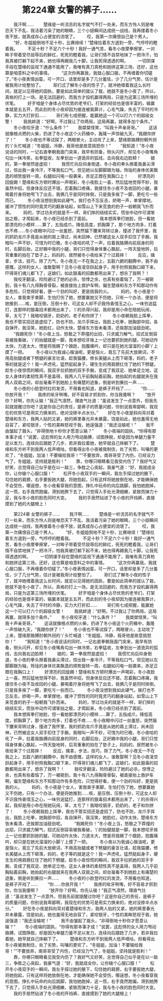 # 　　第224章 女警的裤子……
　　我汗啊……
　　楚缘是一听流苏的名字就气不打一处来，而东方怜人则是唯恐天下不乱、我活着污染了她的眼睛，三个小妞瞬间达成统一战线，我再搂着冬小夜不放，就真成存心占便宜的流氓了。
　　哎，我第一次痛恨自己是个男人。
　　“好，冬姐姐倒地不足十秒，比赛继续！”楚缘拉着东方退到一旁，气哼哼的瞪着我。
　　不足十秒？不足六个十秒！我好一通气苦，看冬小夜摩拳擦掌，一对眸子带着受尽屈辱后的鲜红，死死的瞪着我，让哥们情不自禁地抹了一把冷汗，怕我真被打躺下起不来，她也得再踢我几十脚，让我死得透透的啊。
　　一切阴谋手段在楚缘的监视下通通不能用了，我唯有真刀真枪和她拼这第三场，还好，这也算是咱意料之中的事情。
　　“这次你再赢我，我就心服口服，不再缠着你切磋了。”冬小夜表情凶蛮，可一开口，话里却是多了几分羞怯，少了几分气势，估计是被我用计给整怕了。
　　哥们忒了解冬小夜的性子了，就冲她缠着我这么长时间，就足以见得她的固执，要是如此简单的就认了栽，她就不是冬小夜了，所以，真格的打上一场，是无法回避的，而我方才投机赢得两局，只是为这第三场所埋的伏笔。
　　好歹咱是个身体占尽优势的老爷们，打架的经验也是很丰富的，输赢本就是五五开，而此刻的冬小夜却因为接连被我算计，心毛气躁，失去了平时的冷静，实力大打折扣……
　　哥们有七成把握，能赢她这一个可以打六个的超级女警！
　　我挑衅道：“好啊，不过我让了你两局，这局再赢，就得多加个条件。”
　　冬小夜咬牙道：“什么条件？”
　　我桀桀怪笑，“叫我十声亲哥哥。”
　　这话就像根点燃的火柴，扔进了冬小夜这个火药桶中，轰隆一声惊破九天，“我跟你拼了！”
　　冬小夜也不等试探了，两眼冒火，主动攻了上来，楚缘那胳膊肘朝外拐的丫头忙喊道：“冬姐姐，冷静，我哥他是故意挑怒你！”
　　“我知道！”冬小夜说话的同时，一记右直拳朝我面门突来，我早有防备，侧头闪开，却见冬小夜嘴角勾出一抹冷笑，右拳猛收，左拳划出一道诡异的弧线，击向我右边脸颊！
　　娘的，第一拳居然是虚招！
　　我慌忙向后仰身倒退，冬小夜的拳头擦着我鼻尖滑过，惊出我一身冷汗，不等我松口气，但见她以左脚脚跟为轴，玲珑的身体优美飘逸的顺势旋转一周，右腿如闪电一般袭来，赤足正蹬在我胸口上！
　　好漂亮的回旋踢！楚缘和东方顿时爆出一声喝彩，冬小夜脸上一喜，然后猛地觉得不妙，我虽然中招，但身体反应还不错，忍着胸口疼痛，我搂住冬小夜不及收回的小腿，暴喝着拧身将她甩飞了出去，我俩几乎是同时摔倒，只是我多挨了一脚，更吃亏一些而已。
　　冬小夜没想到我如此硬气，挨打也不忘反击，娇喝一声，单掌撑地，缓冲了惯性的同时竟灵巧的翻身站起，如雪山上下来觅食的豹子一般朝我飞扑而来。
　　妈的，学过功夫的就是不一样，哥们摔的结结实实，慌张中动作可谓笨拙之极，才爬起来，冬小夜已经杀到了面前。
　　我本想挥拳打她脸，但一看她那漂亮的小模样……算了，五指成爪，降低高度，抓胸算了，那个地方肉多，打着也不疼……冬小夜眼中闪过一丝羞怒，突然猫下腰来背转过身，撞进了我怀里，我的抓奶龙爪手竟是从她的肩上滑过，尚未回神，已然被这女人双手扣住了手腕，我暗叫一声不妙，可惜为时已晚，冬小夜哈的吼了一声，拉着我胳膊向前屈身的同时，右脚后抬，正好踢中我的小腿，哥们只觉得身体重心飘起，一阵天旋地转，后背重重的拍在了垫子上，妈妈的，居然被冬小夜给来了个过肩摔！
　　反应，擒拿，步法，技巧，除了力气，冬小夜无一不在我之上，五脏六腑的翻腾中，我不由感慨，这样的女人，谁敢娶啊？见冬小夜凌空跃起身子，用手肘照我胸口砸下来，吓得哥们魂儿都飞了，这娘们，如此狠毒的招数都用出来了，想杀了我啊？！
　　我咬牙翻滚，险险避过了她的必杀，惊悸之余，也真有些着恼了，万一被砸到，我十有八九得胸骨骨裂，被直接抬上救护车啊，偏生楚缘和东方不知那动作有多危险，只觉得好看，便一个劲的叫好，更是挑我的火。
　　妈的，冬小夜是个女人，害我束手束脚，生怕打伤了她，想要赢她又不伤她，只有一个办法，便是将她推到……咳，是压倒，压倒十秒，可这女人却不识我怜香惜玉之心，一味穷追猛打，连那样的狠毒招术都用出来了，丫的杀得兴起，我却是用小命在陪她玩闹，草，太亏了！我暗咬钢牙，奶奶的，老子和你拼了！
　　冬小夜朝我脸上挥拳，我也不管实招还是虚招了，防也不防，龙爪手挥出，我脸上吃拳，她胸部中招，各自弹开，我淫笑，她脸红，动作太快，楚缘东方皆未看清，还挨那加油鼓劲呢。
　　“我踢死你！”冬小夜上当，怒极之下莽撞的出招，只求威力解气，招式反倒容易被我看破，丫的抬腿就是一脚，我本想咬牙挨上一记也要抓到她的腿，可她动作太快，力道太大，愣是将我踢了个踉跄，抱腹痛吟，却只是在她光溜溜的小脚丫上摸了一把。
　　冬小夜以为我诚心揩油呢，更是恼火，竟忘了先前大放厥词，不用高抬腿或者下劈腿的豪言壮语，趁我猫腰，修长美腿从上而下砸落，妈的，老子等的就是这个！我一声虎吼，猛然挺起身子，硬生生的用肩膀扛住了她的下劈腿，趁冬小夜惊慌的瞬间，我双手拉抓她的双手手腕，变成了我双足、她单足立地，这女人身体的柔韧性真不是盖得，我两人几乎前胸贴着前胸，她抬起的右腿就夹在我两人双肩之间，却丝毫看不到她脸上有痛楚的迹象，倒是听到撕拉一声……
　　冬小夜的小脸登时红的发烫，不用看也知道，是裤子开裆了……
　　“你……你放开我！”
　　我疼的呲牙咧嘴，好不容易才抓到你，你当我傻啊？
　　“放开你？好啊，你先认输！”我正气凛然，理直气壮道：“虽说发生了一点意外，但我先前就提醒过你吧？这是你自己的责任，是裤子的质量问题，你别说我卑鄙啊，我现在的优势可是用实力换来的，绝对没掺半点水分。”
　　好在冬小夜是斜向背对着楚缘和东方，我两人贴的又紧，她的裤里春光并未暴露，饶是如此，她也羞得无地自容了，紧咬银牙，个性的美眸怒视于我，她逞强道：“我还没输呢！”
　　我不由皱起了眉头，“非得倒地十秒你才愿意认输？”
　　冬小夜端的固执，“你得有那本事才成！”说罢，这彪悍的女人用力甩动胳膊，试图挣脱，却是因为单腿力量不足以发力，连续向后踉跄了几步，若非我拉着她，她早就自己摔躺下了。
　　楚缘和东方听不到我两人低声嘀咕，但看得出冬小夜被我制住，处了劣势，叫嚷的更欢了，“冬姐姐，加油！不要输给我哥！”“不要放弃，南哥哥受了内伤，已经没力气了，冬姐姐，坚持就是胜利！”
　　靠，你哪只眼睛看见我受内伤了？我好气又好笑，总觉得自己似乎是在以一敌三，争胜之心突起，我豪气道：“好，我就成全你，让你输个心服口服！”
　　松开冬小夜双手的一瞬间，我左手探过她的腋下，勾住她的肩膀，右手要扳她大腿，将她抱起，只有这样将她放倒在地，才能确保她不会受伤，哪逞想，冬小夜看穿我的意图，挣扎中玩命的向后跳脚，我怕她跑掉，这一慌，右手竟然跑偏，滑到她胯下去了，只觉得入手处光滑细嫩，紧致而弹力十足，我与冬小夜的脸色同时大变。
　　我的手居然钻进了冬小夜的开裆裤，直接摸到了她的大腿根上！

　　第224章 女警的裤子……
　　我汗啊……
　　楚缘是一听流苏的名字就气不打一处来，而东方怜人则是唯恐天下不乱、我活着污染了她的眼睛，三个小妞瞬间达成统一战线，我再搂着冬小夜不放，就真成存心占便宜的流氓了。
　　哎，我第一次痛恨自己是个男人。
　　“好，冬姐姐倒地不足十秒，比赛继续！”楚缘拉着东方退到一旁，气哼哼的瞪着我。
　　不足十秒？不足六个十秒！我好一通气苦，看冬小夜摩拳擦掌，一对眸子带着受尽屈辱后的鲜红，死死的瞪着我，让哥们情不自禁地抹了一把冷汗，怕我真被打躺下起不来，她也得再踢我几十脚，让我死得透透的啊。
　　一切阴谋手段在楚缘的监视下通通不能用了，我唯有真刀真枪和她拼这第三场，还好，这也算是咱意料之中的事情。
　　“这次你再赢我，我就心服口服，不再缠着你切磋了。”冬小夜表情凶蛮，可一开口，话里却是多了几分羞怯，少了几分气势，估计是被我用计给整怕了。
　　哥们忒了解冬小夜的性子了，就冲她缠着我这么长时间，就足以见得她的固执，要是如此简单的就认了栽，她就不是冬小夜了，所以，真格的打上一场，是无法回避的，而我方才投机赢得两局，只是为这第三场所埋的伏笔。
　　好歹咱是个身体占尽优势的老爷们，打架的经验也是很丰富的，输赢本就是五五开，而此刻的冬小夜却因为接连被我算计，心毛气躁，失去了平时的冷静，实力大打折扣……
　　哥们有七成把握，能赢她这一个可以打六个的超级女警！
　　我挑衅道：“好啊，不过我让了你两局，这局再赢，就得多加个条件。”
　　冬小夜咬牙道：“什么条件？”
　　我桀桀怪笑，“叫我十声亲哥哥。”
　　这话就像根点燃的火柴，扔进了冬小夜这个火药桶中，轰隆一声惊破九天，“我跟你拼了！”
　　冬小夜也不等试探了，两眼冒火，主动攻了上来，楚缘那胳膊肘朝外拐的丫头忙喊道：“冬姐姐，冷静，我哥他是故意挑怒你！”
　　“我知道！”冬小夜说话的同时，一记右直拳朝我面门突来，我早有防备，侧头闪开，却见冬小夜嘴角勾出一抹冷笑，右拳猛收，左拳划出一道诡异的弧线，击向我右边脸颊！
　　娘的，第一拳居然是虚招！
　　我慌忙向后仰身倒退，冬小夜的拳头擦着我鼻尖滑过，惊出我一身冷汗，不等我松口气，但见她以左脚脚跟为轴，玲珑的身体优美飘逸的顺势旋转一周，右腿如闪电一般袭来，赤足正蹬在我胸口上！
　　好漂亮的回旋踢！楚缘和东方顿时爆出一声喝彩，冬小夜脸上一喜，然后猛地觉得不妙，我虽然中招，但身体反应还不错，忍着胸口疼痛，我搂住冬小夜不及收回的小腿，暴喝着拧身将她甩飞了出去，我俩几乎是同时摔倒，只是我多挨了一脚，更吃亏一些而已。
　　冬小夜没想到我如此硬气，挨打也不忘反击，娇喝一声，单掌撑地，缓冲了惯性的同时竟灵巧的翻身站起，如雪山上下来觅食的豹子一般朝我飞扑而来。
　　妈的，学过功夫的就是不一样，哥们摔的结结实实，慌张中动作可谓笨拙之极，才爬起来，冬小夜已经杀到了面前。
　　我本想挥拳打她脸，但一看她那漂亮的小模样……算了，五指成爪，降低高度，抓胸算了，那个地方肉多，打着也不疼……冬小夜眼中闪过一丝羞怒，突然猫下腰来背转过身，撞进了我怀里，我的抓奶龙爪手竟是从她的肩上滑过，尚未回神，已然被这女人双手扣住了手腕，我暗叫一声不妙，可惜为时已晚，冬小夜哈的吼了一声，拉着我胳膊向前屈身的同时，右脚后抬，正好踢中我的小腿，哥们只觉得身体重心飘起，一阵天旋地转，后背重重的拍在了垫子上，妈妈的，居然被冬小夜给来了个过肩摔！
　　反应，擒拿，步法，技巧，除了力气，冬小夜无一不在我之上，五脏六腑的翻腾中，我不由感慨，这样的女人，谁敢娶啊？见冬小夜凌空跃起身子，用手肘照我胸口砸下来，吓得哥们魂儿都飞了，这娘们，如此狠毒的招数都用出来了，想杀了我啊？！
　　我咬牙翻滚，险险避过了她的必杀，惊悸之余，也真有些着恼了，万一被砸到，我十有八九得胸骨骨裂，被直接抬上救护车啊，偏生楚缘和东方不知那动作有多危险，只觉得好看，便一个劲的叫好，更是挑我的火。
　　妈的，冬小夜是个女人，害我束手束脚，生怕打伤了她，想要赢她又不伤她，只有一个办法，便是将她推到……咳，是压倒，压倒十秒，可这女人却不识我怜香惜玉之心，一味穷追猛打，连那样的狠毒招术都用出来了，丫的杀得兴起，我却是用小命在陪她玩闹，草，太亏了！我暗咬钢牙，奶奶的，老子和你拼了！
　　冬小夜朝我脸上挥拳，我也不管实招还是虚招了，防也不防，龙爪手挥出，我脸上吃拳，她胸部中招，各自弹开，我淫笑，她脸红，动作太快，楚缘东方皆未看清，还挨那加油鼓劲呢。
　　“我踢死你！”冬小夜上当，怒极之下莽撞的出招，只求威力解气，招式反倒容易被我看破，丫的抬腿就是一脚，我本想咬牙挨上一记也要抓到她的腿，可她动作太快，力道太大，愣是将我踢了个踉跄，抱腹痛吟，却只是在她光溜溜的小脚丫上摸了一把。
　　冬小夜以为我诚心揩油呢，更是恼火，竟忘了先前大放厥词，不用高抬腿或者下劈腿的豪言壮语，趁我猫腰，修长美腿从上而下砸落，妈的，老子等的就是这个！我一声虎吼，猛然挺起身子，硬生生的用肩膀扛住了她的下劈腿，趁冬小夜惊慌的瞬间，我双手拉抓她的双手手腕，变成了我双足、她单足立地，这女人身体的柔韧性真不是盖得，我两人几乎前胸贴着前胸，她抬起的右腿就夹在我两人双肩之间，却丝毫看不到她脸上有痛楚的迹象，倒是听到撕拉一声……
　　冬小夜的小脸登时红的发烫，不用看也知道，是裤子开裆了……
　　“你……你放开我！”
　　我疼的呲牙咧嘴，好不容易才抓到你，你当我傻啊？
　　“放开你？好啊，你先认输！”我正气凛然，理直气壮道：“虽说发生了一点意外，但我先前就提醒过你吧？这是你自己的责任，是裤子的质量问题，你别说我卑鄙啊，我现在的优势可是用实力换来的，绝对没掺半点水分。”
　　好在冬小夜是斜向背对着楚缘和东方，我两人贴的又紧，她的裤里春光并未暴露，饶是如此，她也羞得无地自容了，紧咬银牙，个性的美眸怒视于我，她逞强道：“我还没输呢！”
　　我不由皱起了眉头，“非得倒地十秒你才愿意认输？”
　　冬小夜端的固执，“你得有那本事才成！”说罢，这彪悍的女人用力甩动胳膊，试图挣脱，却是因为单腿力量不足以发力，连续向后踉跄了几步，若非我拉着她，她早就自己摔躺下了。
　　楚缘和东方听不到我两人低声嘀咕，但看得出冬小夜被我制住，处了劣势，叫嚷的更欢了，“冬姐姐，加油！不要输给我哥！”“不要放弃，南哥哥受了内伤，已经没力气了，冬姐姐，坚持就是胜利！”
　　靠，你哪只眼睛看见我受内伤了？我好气又好笑，总觉得自己似乎是在以一敌三，争胜之心突起，我豪气道：“好，我就成全你，让你输个心服口服！”
　　松开冬小夜双手的一瞬间，我左手探过她的腋下，勾住她的肩膀，右手要扳她大腿，将她抱起，只有这样将她放倒在地，才能确保她不会受伤，哪逞想，冬小夜看穿我的意图，挣扎中玩命的向后跳脚，我怕她跑掉，这一慌，右手竟然跑偏，滑到她胯下去了，只觉得入手处光滑细嫩，紧致而弹力十足，我与冬小夜的脸色同时大变。
　　我的手居然钻进了冬小夜的开裆裤，直接摸到了她的大腿根上！
